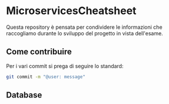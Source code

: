 # MicroservicesCheatsheet
Questa repository è pensata per condividere le informazioni che raccogliamo durante lo sviluppo del progetto in vista dell'esame.

## Come contribuire
Per i vari commit si prega di seguire lo standard:

```bash
git commit -m "@user: message"
```

## Database


